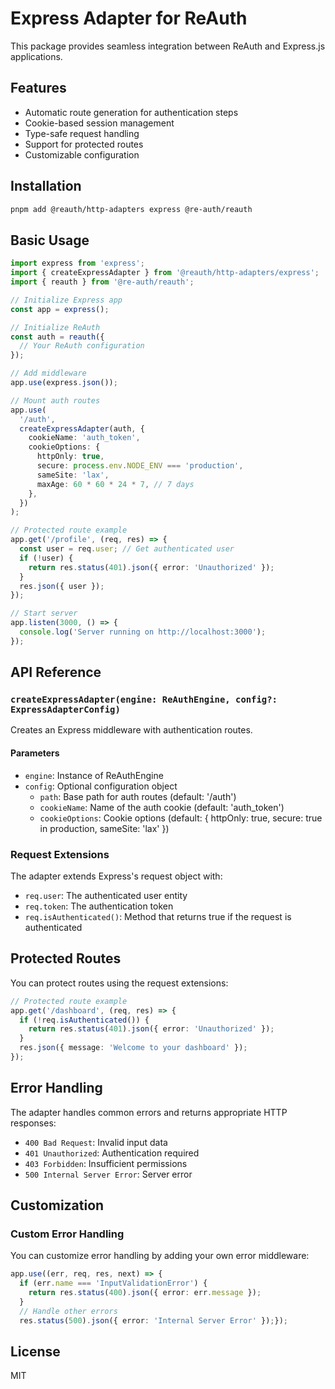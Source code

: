 # Express Adapter for ReAuth

This package provides seamless integration between ReAuth and Express.js applications.

## Features

- Automatic route generation for authentication steps
- Cookie-based session management
- Type-safe request handling
- Support for protected routes
- Customizable configuration

## Installation

```bash
pnpm add @reauth/http-adapters express @re-auth/reauth
```

## Basic Usage

```typescript
import express from 'express';
import { createExpressAdapter } from '@reauth/http-adapters/express';
import { reauth } from '@re-auth/reauth';

// Initialize Express app
const app = express();

// Initialize ReAuth
const auth = reauth({
  // Your ReAuth configuration
});

// Add middleware
app.use(express.json());

// Mount auth routes
app.use(
  '/auth',
  createExpressAdapter(auth, {
    cookieName: 'auth_token',
    cookieOptions: {
      httpOnly: true,
      secure: process.env.NODE_ENV === 'production',
      sameSite: 'lax',
      maxAge: 60 * 60 * 24 * 7, // 7 days
    },
  })
);

// Protected route example
app.get('/profile', (req, res) => {
  const user = req.user; // Get authenticated user
  if (!user) {
    return res.status(401).json({ error: 'Unauthorized' });
  }
  res.json({ user });
});

// Start server
app.listen(3000, () => {
  console.log('Server running on http://localhost:3000');
});
```

## API Reference

### `createExpressAdapter(engine: ReAuthEngine, config?: ExpressAdapterConfig)`

Creates an Express middleware with authentication routes.

#### Parameters

- `engine`: Instance of ReAuthEngine
- `config`: Optional configuration object
  - `path`: Base path for auth routes (default: '/auth')
  - `cookieName`: Name of the auth cookie (default: 'auth_token')
  - `cookieOptions`: Cookie options (default: { httpOnly: true, secure: true in production, sameSite: 'lax' })

### Request Extensions

The adapter extends Express's request object with:

- `req.user`: The authenticated user entity
- `req.token`: The authentication token
- `req.isAuthenticated()`: Method that returns true if the request is authenticated

## Protected Routes

You can protect routes using the request extensions:

```typescript
// Protected route example
app.get('/dashboard', (req, res) => {
  if (!req.isAuthenticated()) {
    return res.status(401).json({ error: 'Unauthorized' });
  }
  res.json({ message: 'Welcome to your dashboard' });
});
```

## Error Handling

The adapter handles common errors and returns appropriate HTTP responses:

- `400 Bad Request`: Invalid input data
- `401 Unauthorized`: Authentication required
- `403 Forbidden`: Insufficient permissions
- `500 Internal Server Error`: Server error

## Customization

### Custom Error Handling

You can customize error handling by adding your own error middleware:

```typescript
app.use((err, req, res, next) => {
  if (err.name === 'InputValidationError') {
    return res.status(400).json({ error: err.message });
  }
  // Handle other errors
  res.status(500).json({ error: 'Internal Server Error' });});
```

## License

MIT
